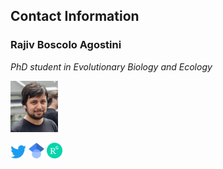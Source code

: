 <html>
<body>

<h2>Contact Information</h2>
<h3><b>Rajiv Boscolo Agostini</b></h3>
<p><i>PhD student in Evolutionary Biology and Ecology</i></p>

<p><img src="321678B2-723C-4F32-A93E-58E566760543.jpeg" alt="Photo" style="width:15%"></p>
<a href="https://twitter.com/Rajiv94_"><img src="Logo_of_Twitter.png", width="5%"></a>
<a href="https://scholar.google.com/citations?user=Z1vQ4lEAAAAJ&hl=it"><img src="Google_Scholar_logo.png", width="5%"></a>
<a href="https://www.researchgate.net/profile/Rajiv-Boscolo-Agostini"><img src="ResearchGate_icon.png", width="5%"></a>
</body>
</html>

